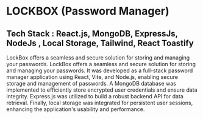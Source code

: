 # LOCKBOX (Password Manager)
## Tech Stack : React.js, MongoDB, ExpressJs, NodeJs , Local Storage, Tailwind, React Toastify
LockBox offers a seamless and secure solution for storing and managing your passwords.
LockBox offers a seamless and secure solution for storing and managing your passwords. It was developed as a full-stack password manager application using React, Vite, and Node.js, enabling secure storage and management of passwords. A MongoDB database was implemented to efficiently store encrypted user credentials and ensure data integrity. Express.js was utilized to build a robust backend API for data retrieval. Finally, local storage was integrated for persistent user sessions, enhancing the application's usability and performance.
